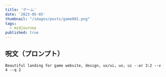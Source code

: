```yaml
---
title: 'ゲーム'
date: '2023-05-05'
thumbnail: "/images/posts/game001.png"
tags:
  - midjourney
published: true
---
```


## 呪文（プロンプト）
```
Beautiful landing for game website, design, ux/ui, ux, ui --ar 3:2 --v 4 --q 2
```